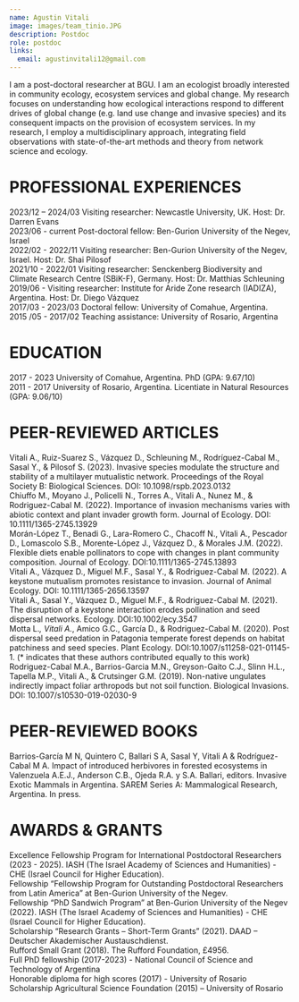 ```yaml
---
name: Agustin Vitali
image: images/team_tinio.JPG
description: Postdoc
role: postdoc
links:
  email: agustinvitali12@gmail.com
---
```


<!-- I am a post-doctoral researcher at BGU from Argentina. I am interested in understanding the complex interaction between humans and nature. In particular, my research focuses on invasive species, ecosystem services, and community ecology. In my free time, I enjoy doing outdoor activities, such as hiking and climbing. -->

I am a post-doctoral researcher at BGU. I am an ecologist broadly interested in community ecology, ecosystem services and global change. My research focuses on understanding how ecological interactions respond to different drives of global change (e.g. land use change and invasive species) and its consequent impacts on the provision of ecosystem services. In my research, I employ a multidisciplinary approach, integrating field observations with state-of-the-art methods and theory from network science and ecology.


# PROFESSIONAL EXPERIENCES

2023/12 – 2024/03 Visiting researcher: Newcastle University, UK. Host: Dr. Darren Evans  
2023/06 - current Post-doctoral fellow: Ben-Gurion University of the Negev, Israel  
2022/02 - 2022/11 Visiting researcher: Ben-Gurion University of the Negev, Israel. Host: Dr. Shai Pilosof  
2021/10 - 2022/01 Visiting researcher: Senckenberg Biodiversity and Climate Research Centre (SBiK-F), Germany. Host: Dr. Matthias Schleuning  
2019/06 - Visiting researcher: Institute for Aride Zone research (IADIZA), Argentina. Host: Dr. Diego Vázquez  
2017/03 - 2023/03 Doctoral fellow: University of Comahue, Argentina.   
2015 /05 - 2017/02 Teaching assistance: University of Rosario, Argentina  


# EDUCATION

2017 - 2023 University of Comahue, Argentina. PhD (GPA: 9.67/10)  
2011 - 2017 University of Rosario, Argentina. Licentiate in Natural Resources (GPA: 9.06/10)  


# PEER-REVIEWED ARTICLES

Vitali A., Ruiz-Suarez S., Vázquez D., Schleuning M., Rodríguez-Cabal M., Sasal Y., & Pilosof S. (2023). Invasive species modulate the structure and stability of a multilayer mutualistic network. Proceedings of the Royal Society B: Biological Sciences. DOI: 10.1098/rspb.2023.0132  
Chiuffo M., Moyano J., Policelli N., Torres A., Vitali A., Nunez M., & Rodriguez-Cabal M. (2022). Importance of invasion mechanisms varies with abiotic context and plant invader growth form. Journal of Ecology. DOI: 10.1111/1365-2745.13929  
Morán-López T., Benadi G., Lara-Romero C., Chacoff N., Vitali A., Pescador D., Lomascolo S.B., Morente-López J., Vázquez D., & Morales J.M. (2022). Flexible diets enable pollinators to cope with changes in plant community composition. Journal of Ecology. DOI:10.1111/1365-2745.13893  
Vitali A., Vázquez D., Miguel M.F., Sasal Y., & Rodriguez-Cabal M. (2022). A keystone mutualism promotes resistance to invasion. Journal of Animal Ecology. DOI: 10.1111/1365-2656.13597   
Vitali A., Sasal Y., Vázquez D., Miguel M.F., & Rodriguez-Cabal M. (2021). The disruption of a keystone interaction erodes pollination and seed dispersal networks. Ecology. DOI:10.1002/ecy.3547  
Motta L.*, Vitali A.*, Amico G.C., García D., & Rodriguez-Cabal M. (2020). Post dispersal seed predation in Patagonia temperate forest depends on habitat patchiness and seed species. Plant Ecology.  DOI:10.1007/s11258-021-01145-1. (* indicates that these authors contributed equally to this work)  
Rodriguez-Cabal M.A., Barrios-Garcia M.N., Greyson-Gaito C.J., Slinn H.L., Tapella M.P., Vitali A., & Crutsinger G.M. (2019). Non-native ungulates indirectly impact foliar arthropods but not soil function. Biological Invasions. DOI: 10.1007/s10530-019-02030-9  


# PEER-REVIEWED BOOKS

Barrios-García M N, Quintero C, Ballari S A, Sasal Y, Vitali A & Rodríguez-Cabal M A. Impact of introduced herbivores in forested ecosystems in Valenzuela A.E.J., Anderson C.B., Ojeda R.A. y S.A. Ballari, editors. Invasive Exotic Mammals in Argentina. SAREM Series A: Mammalogical Research, Argentina. In press.


# AWARDS & GRANTS

Excellence Fellowship Program for International Postdoctoral Researchers (2023 - 2025).  IASH (The Israel Academy of Sciences and Humanities) - CHE (Israel Council for Higher Education).  
Fellowship “Fellowship Program for Outstanding Postdoctoral Researchers from Latin America” at Ben-Gurion University of the Negev.  
Fellowship “PhD Sandwich Program” at Ben-Gurion University of the Negev (2022).  IASH (The Israel Academy of Sciences and Humanities) - CHE (Israel Council for Higher Education).  
Scholarship “Research Grants – Short-Term Grants” (2021). DAAD  – Deutscher Akademischer Austauschdienst.  
Rufford Small Grant (2018). The Rufford Foundation, £4956.  
Full PhD fellowship (2017-2023) - National Council of Science and Technology of Argentina   
Honorable diploma for high scores (2017) - University of Rosario  
Scholarship Agricultural Science Foundation (2015) – University of Rosario 

